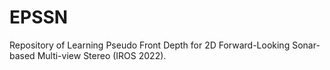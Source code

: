 # EPSSN
Repository of Learning Pseudo Front Depth for 2D Forward-Looking Sonar-based Multi-view Stereo (IROS 2022). 
